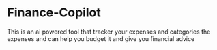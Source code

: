 # Finance-Copilot
This is an ai powered tool that tracker your expenses and categories the expenses and can help you budget it and give you financial advice 
